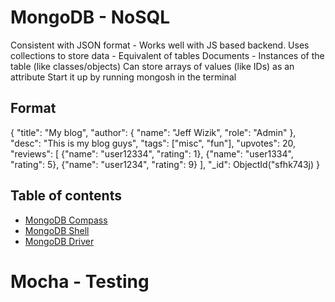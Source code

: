 # MongoDB - NoSQL
Consistent with JSON format - Works well with JS based backend. 
Uses collections to store data - Equivalent of tables
Documents - Instances of the table (like classes/objects)
Can store arrays of values (like IDs) as an attribute
Start it up by running mongosh in the terminal

## Format 
{
    "title": "My blog",
    "author": {
        "name": "Jeff Wizik",
        "role": "Admin"
    },
    "desc": "This is my blog guys",
    "tags": ["misc", "fun"],
    "upvotes": 20,
    "reviews": [
        {"name": "user12334", "rating": 1},
        {"name": "user1334", "rating": 5},
        {"name": "user1234", "rating": 9}
    ],
    "_id": ObjectId("sfhk743j)
}

## Table of contents
- [MongoDB Compass](compass.md)
- [MongoDB Shell](shell.md)
- [MongoDB Driver](Driver/driver.md)




# Mocha - Testing 